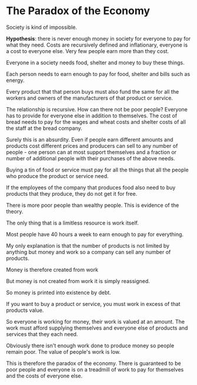 # The Paradox of the Economy

Society is kind of impossible.

**Hypothesis**: there is never enough money in society for everyone to pay for what they need. Costs are recursively defined and inflationary, everyone is a cost to everyone else. Very few people earn more than they cost.

Everyone in a society needs food, shelter and money to buy these things.

Each person needs to earn enough to pay for food, shelter and bills such as energy.

Every product that that person buys must also fund the same for all the workers and owners of the manufacturers of that product or service.

The relationship is recursive. How can there not be poor people? Everyone has to provide for everyone else in addition to themselves. The cost of bread needs to pay for the wages and wheat costs and shelter costs of all the staff at the bread company.

Surely this is an absurdity. Even if people earn different amounts and products cost different prices and producers can sell to any number of people - one person can at most support themselves and a fraction or number of additional people with their purchases of the above needs.

Buying a tin of food or service must pay for all the things that all the people who produce the product or service need.

If the employees of the company that produces food also need to buy products that they produce, they do not get it for free.

There is more poor people than wealthy people. This is evidence of the theory.

The only thing that is a limitless resource is work itself.

Most people have 40 hours a week to earn enough to pay for everything.

My only explanation is that the number of products is not limited by anything but money and work so a company can sell any number of products.

Money is therefore created from work

But money is not created from work it is simply reassigned.

So money is printed into existence by debt.

If you want to buy a product or service, you must work in excess of that products value.

So everyone is working for money, their work is valued at an amount. The work must afford supplying themselves and everyone else of products and services that they each need.

Obviously there isn't enough work done to produce money so people remain poor. The value of people's work is low.

This is therefore the paradox of the economy. There is guaranteed to be poor people and everyone is on a treadmill of work to pay for themselves and the costs of everyone else.
